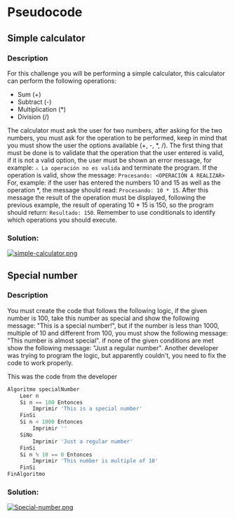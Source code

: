 # Pseudocode

## Simple calculator

### Description

For this challenge you will be performing a simple calculator, this calculator can perform the following operations:

- Sum (+)
- Subtract (-)
- Multiplication (*)
- Division (/)

The calculator must ask the user for two numbers, after asking for the two numbers, you must ask for the operation to be performed, 
keep in mind that you must show the user the options available (+, -, *, /). The first thing that must be done is to validate that the 
operation that the user entered is valid, if it is not a valid option, the user must be shown an error message, 
for example: ```⚠️ La operación no es valida``` and terminate the program. If the operation is valid, 
show the message: ```Procesando: <OPERACIÓN A REALIZAR>``` For, example: if the user has entered the numbers 10 and 15 as well as the operation *, 
the message should read: ```Procesando: 10 * 15```. After this message the result of the operation must be displayed, following the previous example, 
the result of operating 10 * 15 is 150, so the program should return: ```Resultado: 150```. Remember to use conditionals to identify which operations you should execute.

### Solution:

[![simple-calculator.png](https://i.postimg.cc/kXh2NrN6/simple-calculator.png)](https://postimg.cc/qzyB0554)

## Special number

### Description

You must create the code that follows the following logic, if the given number is 100, take this number as special and show the following message: 
"This is a special number!", but if the number is less than 1000, multiple of 10 and different from 100, you must show the following message: 
"This number is almost special". if none of the given conditions are met show the following message: "Just a regular number". 
Another developer was trying to program the logic, but apparently couldn't, you need to fix the code to work properly.

This was the code from the developer

``` Javascript
Algoritmo specialNumber
	Leer n
	Si n == 100 Entonces
		Imprimir 'This is a special number'
	FinSi
	Si n < 1000 Entonces
		Imprimir ''
	SiNo
		Imprimir 'Just a regular number'
	FinSi
	Si n % 10 == 0 Entonces
		Imprimir 'This number is multiple of 10'
	FinSi
FinAlgoritmo
```

### Solution:

[![Special-number.png](https://i.postimg.cc/tgGCD9sT/Special-number.png)](https://postimg.cc/SnVhxF7F)


